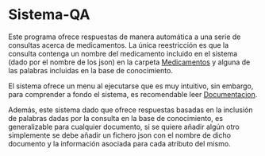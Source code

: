 # Sistema-QA
Este programa ofrece respuestas de manera automática a una serie de consultas acerca de medicamentos. La única reestricción es que la consulta contenga un nombre del medicamento incluido en el sistema (dado por el nombre de los json) en la carpeta [Medicamentos](https://github.com/c-yanguas/Sistema-QA/tree/main/Codigo/Medicamentos) y alguna de las palabras incluidas en la base de conocimiento.

El sistema ofrece un menu al ejecutarse que es muy intuitivo, sin embargo, para comprender a fondo el sistema, es recomendable leer [Documentacion](https://github.com/c-yanguas/Sistema-QA/blob/main/Documentacion.pdf).

Además, este sistema dado que ofrece respuestas basadas en la inclusión de palabras dadas por la consulta en la base de conocimiento, es generalizable para cualquier documento, si se quiere añadir algún otro simplemente se debe añadir un fichero json con el nombre de dicho documento y la información asociada para cada atributo del mismo.
